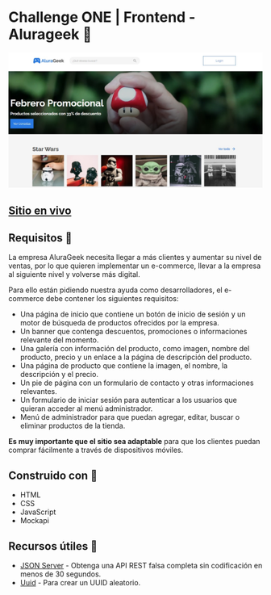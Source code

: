 # Challenge ONE | Frontend - Alurageek 🛒

<div align="center">
  <img src="./assets/images/alurageek-preview.jpg"></img>
</div>

## [Sitio en vivo](https://alurageek-eight-sigma.vercel.app/pages/home.html)

## Requisitos 📌

La empresa AluraGeek necesita llegar a más clientes y aumentar su nivel de ventas, por lo que quieren implementar un e-commerce, llevar a la empresa al siguiente nivel y volverse más digital.

Para ello están pidiendo nuestra ayuda como desarrolladores, el e-commerce debe contener los siguientes requisitos:

- Una página de inicio que contiene un botón de inicio de sesión y un motor de búsqueda de productos ofrecidos por la empresa.
- Un banner que contenga descuentos, promociones o informaciones relevante del momento.
- Una galería con información del producto, como imagen, nombre del producto, precio y un enlace a la página de descripción del producto.
- Una página de producto que contiene la imagen, el nombre, la descripción y el precio.
- Un pie de página con un formulario de contacto y otras informaciones relevantes.
- Un formulario de iniciar sesión para autenticar a los usuarios que quieran acceder al menú administrador.
- Menú de administrador para que puedan agregar, editar, buscar o eliminar productos de la tienda.

**Es muy importante que el sitio sea adaptable** para que los clientes puedan comprar fácilmente a través de dispositivos móviles.

## Construido con 🔨
- HTML
- CSS
- JavaScript
- Mockapi

## Recursos útiles 📌

- [JSON Server](https://github.com/typicode/json-server) - Obtenga una API REST falsa completa sin codificación en menos de 30 segundos.
- [Uuid](https://github.com/uuidjs/uuid) - Para crear un UUID aleatorio.
